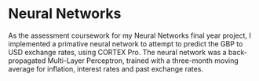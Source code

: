 # Neural Networks

As the assessment coursework for my Neural Networks final year project, I implemented a primative neural network to attempt to predict the GBP to USD exchange rates, using CORTEX Pro. The neural network was a back-propagated Multi-Layer Perceptron, trained with a three-month moving average for inflation, interest rates and past exchange rates.



